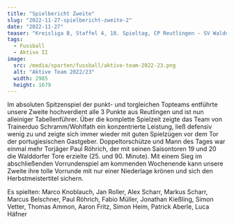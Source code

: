 ```yaml
---
title: "Spielbericht Zweite"
slug: "2022-11-27-spielbericht-zweite-2"
date: "2022-11-27"
teaser: "Kreisliga B, Staffel 4, 10. Spieltag, CP Reutlingen - SV Walddorf II 0:2 (0:1)"
tags:
  - Fussball
  - Aktive II
image:
  src: /media/sparten/fussball/aktive-team-2022-23.png
  alt: "Aktive Team 2022/23"
  width: 2985
  height: 1679 
---
```

Im absoluten Spitzenspiel der punkt- und torgleichen Topteams entführte unsere Zweite hochverdient alle 3 Punkte aus Reutlingen und ist nun alleiniger Tabellenführer. Über die komplette Spielzeit zeigte das Team von Trainerduo Schramm/Wohlfath ein konzentrierte Leistung, ließ defensiv wenig zu und zeigte sich immer wieder mit guten Spielzügen vor dem Tor der portugiesischen Gastgeber. Doppeltorschütze und Mann des Tages war einmal mehr Torjäger Paul Röhrich, der mit seinen Saisontoren 19 und 20 die Walddorfer Tore erzielte (25. und 90. Minute). Mit einem Sieg im abschließenden Vorrundenspiel am kommenden Wochenende kann unsere Zweite ihre tolle Vorrunde mit nur einer Niederlage krönen und sich den Herbstmeistertitel sichern.

Es spielten: Marco Knoblauch, Jan Roller, Alex Scharr, Markus Scharr, Marcus Belschner, Paul Röhrich, Fabio Müller, Jonathan Kießling, Simon Vetter, Thomas Ammon, Aaron Fritz, Simon Heim, Patrick Aberle, Luca Häfner
